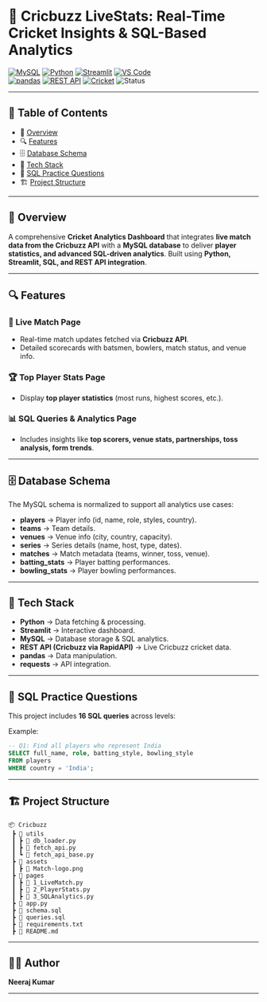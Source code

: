 # 🏏 Cricbuzz LiveStats: Real-Time Cricket Insights & SQL-Based Analytics

[![MySQL](https://img.shields.io/badge/MySQL-Database-orange?logo=mysql)](https://www.mysql.com/)
[![Python](https://img.shields.io/badge/Python-3.11-blue?logo=python)](https://www.python.org/)
[![Streamlit](https://img.shields.io/badge/Streamlit-App-red?logo=streamlit)](https://streamlit.io/)
[![VS Code](https://img.shields.io/badge/VSCode-Editor-0078d7?logo=visualstudiocode&logoColor=white)](https://code.visualstudio.com/)  
[![pandas](https://img.shields.io/badge/pandas-Data%20Analysis-blue?logo=pandas)](https://pandas.pydata.org/)
[![REST API](https://img.shields.io/badge/REST-API-purple?logo=fastapi&logoColor=white)](https://restfulapi.net/)
[![Cricket](https://img.shields.io/badge/Cricket-Analytics-green?logo=cricket&logoColor=white)](#)
![Status](https://img.shields.io/badge/Status-Completed-brightgreen)

---

## 📑 Table of Contents

- 📌 [Overview](#-overview)
- 🔍 [Features](#-Features)
- 🗄 [Database Schema](#-Database-Schema)
- 🚀 [Tech Stack](#-Tech-Stack)
- 📖 [SQL Practice Questions](#-SQL-Practice-Questions)
- 🏗 [Project Structure](#-Project-Structure)

---

## 📌 Overview

A comprehensive **Cricket Analytics Dashboard** that integrates **live match data from the Cricbuzz API** with a **MySQL database** to deliver **player statistics, and advanced SQL-driven analytics**. Built using **Python, Streamlit, SQL, and REST API integration**.

---

## 🔍 Features

### 🔴 Live Match Page

- Real-time match updates fetched via **Cricbuzz API**.
- Detailed scorecards with batsmen, bowlers, match status, and venue info.

### 🏆 Top Player Stats Page

- Display **top player statistics** (most runs, highest scores, etc.).

### 📊 SQL Queries & Analytics Page

- Includes insights like **top scorers, venue stats, partnerships, toss analysis, form trends**.

---

## 🗄 Database Schema

The MySQL schema is normalized to support all analytics use cases:

- **players** → Player info (id, name, role, styles, country).
- **teams** → Team details.
- **venues** → Venue info (city, country, capacity).
- **series** → Series details (name, host, type, dates).
- **matches** → Match metadata (teams, winner, toss, venue).
- **batting_stats** → Player batting performances.
- **bowling_stats** → Player bowling performances.

---

## 🚀 Tech Stack

- **Python** → Data fetching & processing.
- **Streamlit** → Interactive dashboard.
- **MySQL** → Database storage & SQL analytics.
- **REST API (Cricbuzz via RapidAPI)** → Live Cricbuzz cricket data.
- **pandas** → Data manipulation.
- **requests** → API integration.

---

## 📖 SQL Practice Questions

This project includes **16 SQL queries** across levels:

Example:

```sql
-- Q1: Find all players who represent India
SELECT full_name, role, batting_style, bowling_style
FROM players
WHERE country = 'India';
```

---

## 🏗 Project Structure

```
📦 Cricbuzz
 ┣ 📂 utils
 ┃ ┣ 📜 db_loader.py
 ┃ ┣ 📜 fetch_api.py
 ┃ ┗ 📜 fetch_api_base.py
 ┣ 📂 assets
 ┃ ┣ 📜 Match-logo.png
 ┣ 📂 pages
 ┃ ┣ 📜 1_LiveMatch.py
 ┃ ┣ 📜 2_PlayerStats.py
 ┃ ┣ 📜 3_SQLAnalytics.py
 ┣ 📜 app.py
 ┣ 📜 schema.sql
 ┣ 📜 queries.sql
 ┣ 📜 requirements.txt
 ┣ 📜 README.md
```

---

## 👨‍💻 Author

**Neeraj Kumar**

---
